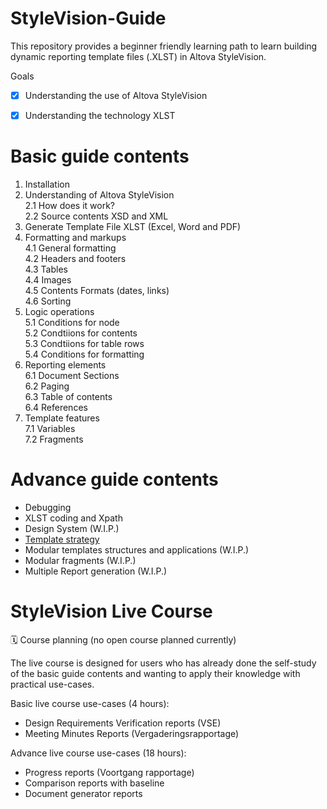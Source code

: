 # StyleVision-Guide
This repository provides a beginner friendly learning path to learn building dynamic reporting template files (.XLST) in Altova StyleVision.

Goals
- [x] Understanding the use of Altova StyleVision
- [x] Understanding the technology XLST


# Basic guide contents
1. Installation
2. Understanding of Altova StyleVision
</br>2.1 How does it work?
</br>2.2 Source contents XSD and XML
3. Generate Template File XLST (Excel, Word and PDF)
4. Formatting and markups
</br>4.1 General formatting
</br>4.2 Headers and footers
</br>4.3 Tables
</br>4.4 Images
</br>4.5 Contents Formats (dates, links)
</br>4.6 Sorting
5. Logic operations
</br>5.1 Conditions for node
</br>5.2 Condtiions for contents
</br>5.3 Condtiions for table rows
</br>5.4 Conditions for formatting
6. Reporting elements
</br>6.1 Document Sections
</br>6.2 Paging
</br>6.3 Table of contents
</br>6.4 References
7. Template features
</br>7.1 Variables
</br>7.2 Fragments

# Advance guide contents
- Debugging
- XLST coding and Xpath
- Design System (W.I.P.)
- [Template strategy](https://github.com/vivavu/Technology-ReportingTemplate-PIPELINE)
- Modular templates structures and applications (W.I.P.)
- Modular fragments (W.I.P.)
- Multiple Report generation (W.I.P.)

# StyleVision Live Course
🗓️ Course planning (no open course planned currently)

The live course is designed for users who has already done the self-study of the basic guide contents and wanting to apply their knowledge with practical use-cases.

Basic live course use-cases (4 hours):
- Design Requirements Verification reports (VSE)
- Meeting Minutes Reports (Vergaderingsrapportage)

Advance live course use-cases (18 hours):
- Progress reports (Voortgang rapportage)
- Comparison reports with baseline
- Document generator reports